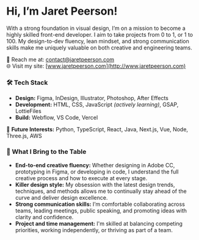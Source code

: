 # Hi, I’m Jaret Peerson!
With a strong foundation in visual design, I’m on a mission to become a highly skilled front-end developer. I aim to take projects from 0 to 1, or 1 to 100. My design-to-dev fluency, lean mindset, and strong communication skills make me uniquely valuable on both creative and engineering teams.

💬 Reach me at: [contact@jaretpeerson.com](mailto:contact@jaretpeerson.com)  
🌐 Visit my site: [www.jaretpeerson.com](http://www.jaretpeerson.com)

### 🛠️ Tech Stack
- **Design:** Figma, InDesign, Illustrator, Photoshop, After Effects
- **Development:** HTML, CSS, JavaScript *(actively learning)*, GSAP, LottieFiles
- **Build:** Webflow, VS Code, Vercel

🌱 **Future Interests:** Python, TypeScript, React, Java, Next.js, Vue, Node, Three.js, AWS

### 🧠 What I Bring to the Table
- **End-to-end creative fluency:** Whether designing in Adobe CC, prototyping in Figma, or developing in code, I understand the full creative process and how to execute at every stage.<br>
- **Killer design style:** My obsession with the latest design trends, techniques, and methods allows me to continually stay ahead of the curve and deliver design excellence.<br>
- **Strong communication skills:** I’m comfortable collaborating across teams, leading meetings, public speaking, and promoting ideas with clarity and confidence.<br>
- **Project and time management:** I'm skilled at balancing competing priorities, working independently, or thriving as part of a team.<br>
